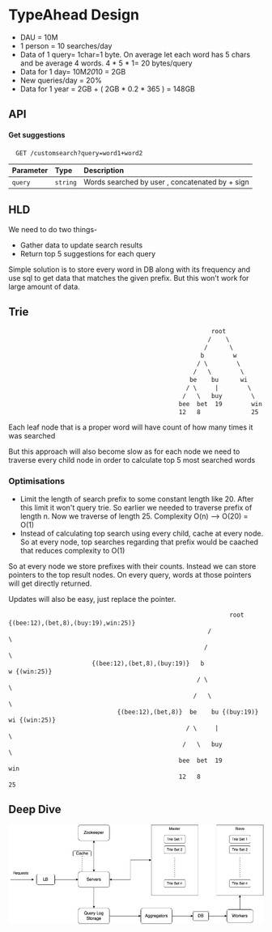 # TypeAhead Design

- DAU = 10M
- 1 person = 10 searches/day
- Data of 1 query= 1char=1 byte. On average let each word has 5 chars and be average 4 words. 4 * 5 * 1= 20 bytes/query
- Data for 1 day= 10M*20*10 = 2GB 
- New queries/day = 20%
- Data for 1 year = 2GB + ( 2GB * 0.2 * 365 ) = 148GB

## API 

#### Get suggestions

```http
  GET /customsearch?query=word1+word2
```

| Parameter | Type     | Description                |
| :-------- | :------- | :------------------------- |
| `query` | `string` | Words searched by user , concatenated by + sign  |

## HLD

We need to do two things-
- Gather data to update search results
- Return top 5 suggestions for each query

Simple solution is to store every word in DB along with its frequency and use sql to get data that matches the given prefix. But this won’t work for
large amount of data.

## Trie

                                                            root
                                                           /    \
                                                          /      \
                                                         b        w
                                                        / \        \
                                                       /   \        \
                                                      be    bu      wi
                                                     / \     |        \
                                                    /   \   buy        \
                                                   bee  bet  19        win
                                                   12   8              25
                                                   
 Each leaf node that is a proper word will have count of how many times it was searched
 
 But this approach will also become slow as for each node we need to traverse every child node in order to calculate top 5 most searched words
 
 ### Optimisations 
 - Limit the length of search prefix to some constant length like 20. After this limit it won't query trie. So earlier we needed to traverse prefix of length n. Now we traverse of length 25. Complexity O(n) --> O(20) = O(1)
 - Instead of calculating top search using every child, cache at every node. So at every node, top searches regarding that prefix would be caached that reduces complexity to O(1)

So at every node we store prefixes with their counts. Instead we can store pointers to the top result nodes. On every query, words at those pointers will
get directly returned.

Updates will also be easy, just replace the pointer.


                                                                 root   {(bee:12),(bet,8),(buy:19),win:25)}
                                                           /               \
                                                          /                 \
                           {(bee:12),(bet,8),(buy:19)}   b                   w {(win:25)}
                                                        / \                   \
                                                       /   \                   \
                                  {(bee:12),(bet,8)}  be    bu {(buy:19)}     wi {(win:25)}
                                                     / \     |                   \
                                                    /   \   buy                   \
                                                   bee  bet  19                   win
                                                   12   8                           25
                        
                                                         
## Deep Dive

![alt text](https://github.com/sidhant293/Essential-Algorithms/blob/main/System%20Design/Images/TypeAhead.drawio.png)
                                                         
                                                         
